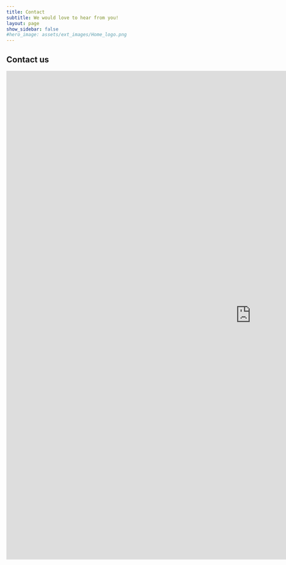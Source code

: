 ```yaml
---
title: Contact
subtitle: We would love to hear from you!
layout: page
show_sidebar: false
#hero_image: assets/ext_images/Home_logo.png
---
```


## Contact us

<iframe src="https://docs.google.com/forms/d/e/1FAIpQLSeaHibka3G_TOfziaCjVk6xfv0rUXD80DgJ9aJAxn_YiF78mA/viewform?embedded=true" width="1280" height="1280" frameborder="0" marginheight="0" marginwidth="0">Laden…</iframe>
